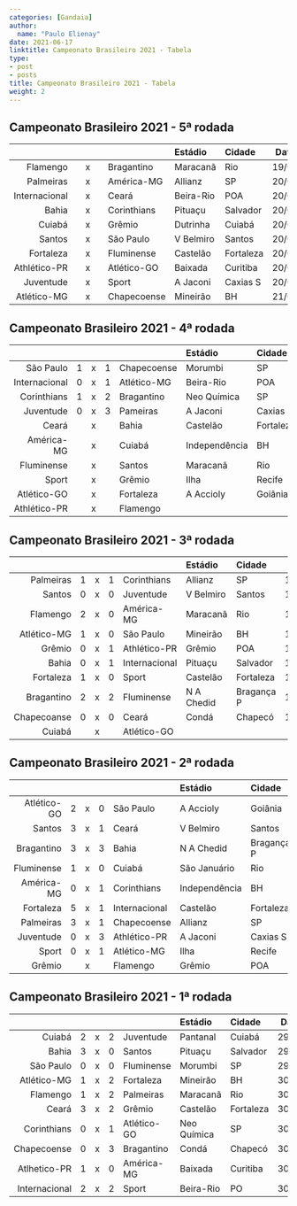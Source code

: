 ```yaml
---
categories: [Gandaia]
author:
  name: "Paulo Elienay"
date: 2021-06-17
linktitle: Campeonato Brasileiro 2021 - Tabela  
type:
- post
- posts
title: Campeonato Brasileiro 2021 - Tabela
weight: 2
---
```

## Campeonato Brasileiro 2021 - 5ª rodada
|               |       |       |       |             | Estádio    | Cidade    | Data  | Horário |
| ---:          | :---: | :---: | :---: | :---        | :---       | :---      | :---: | :---:   |
| Flamengo      |       | x     |       | Bragantino  | Maracanã   | Rio       | 19/06 | 21h00   |
| Palmeiras     |       | x     |       | América-MG  | Allianz    | SP        | 20/06 | 11h00   |
| Internacional |       | x     |       | Ceará       | Beira-Rio  | POA       | 20/06 | 16h00   |
| Bahia         |       | x     |       | Corinthians | Pituaçu    | Salvador  | 20/06 | 16h00   |
| Cuiabá        |       | x     |       | Grêmio      | Dutrinha   | Cuiabá    | 20/06 | 16h00   |
| Santos        |       | x     |       | São Paulo   | V Belmiro  | Santos    | 20/06 | 18h15   |
| Fortaleza     |       | x     |       | Fluminense  | Castelão   | Fortaleza | 20/06 | 18h15   |
| Athlético-PR  |       | x     |       | Atlético-GO | Baixada    | Curitiba  | 20/06 | 18h15   |
| Juventude     |       | x     |       | Sport       | A Jaconi   | Caxias S  | 20/06 | 20h30   |
| Atlético-MG   |       | x     |       | Chapecoense | Mineirão   | BH        | 21/06 | 20h00   |  

## Campeonato Brasileiro 2021 - 4ª rodada
|               |       |       |       |             | Estádio       | Cidade    | Data  | Horário |
| ---:          | :---: | :---: | :---: | :---        | :---          | :---      | :---: | :---:   |
| São Paulo     | 1     | x     | 1     | Chapecoense | Morumbi       | SP        | 16/06 | 19h00   |
| Internacional | 0     | x     | 1     | Atlético-MG | Beira-Rio     | POA       | 16/06 | 19h00   |
| Corinthians   | 1     | x     | 2     | Bragantino  | Neo Química   | SP        | 16/06 | 20h30   |
| Juventude     | 0     | x     | 3     | Pameiras    | A Jaconi      | Caxias S  | 16/06 | 21h00   |
| Ceará         |       | x     |       | Bahia       | Castelão      | Fortaleza | 17/06 | 16h00   |
| América-MG    |       | x     |       | Cuiabá      | Independência | BH        | 17/06 | 16h00   |
| Fluminense    |       | x     |       | Santos      | Maracanã      | Rio       | 17/06 | 19h00   |
| Sport         |       | x     |       | Grêmio      | Ilha          | Recife    | 17/06 | 19h00   |
| Atlético-GO   |       | x     |       | Fortaleza   | A  Accioly    | Goiânia   | 17/06 | 19h00   |
| Athlético-PR  |       | x     |       | Flamengo    |               |           |       |         |

## Campeonato Brasileiro 2021 - 3ª rodada
|             |       |       |      |               | Estádio    | Cidade      | Data  | Horário |
| ---:        | :---: | :---: | :--- | :---          | :---       | :---        | :---: | :---:   |
| Palmeiras   | 1     | x     | 1    | Corinthians   | Allianz    | SP          | 12/06 | 19h00   |
| Santos      | 0     | x     | 0    | Juventude     | V Belmiro  | Santos      | 12/06 | 19h00   |
| Flamengo    | 2     | x     | 0    | América-MG    | Maracanã   | Rio         | 13/06 | 16h00   |
| Atlético-MG | 1     | x     | 0    | São Paulo     | Mineirão   | BH          | 13/06 | 16h00   |
| Grêmio      | 0     | x     | 1    | Athlético-PR  | Grêmio     | POA         | 13/06 | 16h00   |
| Bahia       | 0     | x     | 1    | Internacional | Pituaçu    | Salvador    | 13/06 | 20h30   |
| Fortaleza   | 1     | x     | 0    | Sport         | Castelão   | Fortaleza   | 13/06 | 20h30   |
| Bragantino  | 2     | x     | 2    | Fluminense    | N A Chedid | Bragança P  | 13/06 | 20h30   |
| Chapecoanse | 0     | x     | 0    | Ceará         | Condá      | Chapecó     | 13/06 | 20h30   |
| Cuiabá      |       | x     |      | Atlético-GO   |            |             |       |         |

## Campeonato Brasileiro 2021 - 2ª rodada
|             |       |       |       |               | Estádio       | Cidade     | Data  | Horário |
| ---:        | :---: | :---: | :---: | :---          | :---          | :---       | :---: | :---:   |
| Atlético-GO | 2     | x     | 0     | São Paulo     | A Accioly     | Goiânia    | 05/06 | 19h00   |
| Santos      | 3     | x     | 1     | Ceará         | V Belmiro     | Santos     | 05/06 | 21h00   |
| Bragantino  | 3     | x     | 3     | Bahia         | N A Chedid    | Bragança P | 05/06 | 21h00   |  
| Fluminense  | 1     | x     | 0     | Cuiabá        | São Januário  | Rio        | 06/06 | 11h00   |
| América-MG  | 0     | x     | 1     | Corinthians   | Independência | BH         | 06/06 | 16h00   |
| Fortaleza   | 5     | x     | 1     | Internacional | Castelão      | Fortaleza  | 06/06 | 16h00   |
| Palmeiras   | 3     | x     | 1     | Chapecoense   | Allianz       | SP         | 06/06 | 18h15   |
| Juventude   | 0     | x     | 3     | Athlético-PR  | A Jaconi      | Caxias S   | 06/06 | 18h15   |
| Sport       | 0     | x     | 1     | Atlético-MG   | Ilha          | Recife     | 06/06 | 20h30   |
| Grêmio      |       | x     |       | Flamengo      | Grêmio        | POA        |       |         |  
  
## Campeonato Brasileiro 2021 - 1ª rodada
|               |       |      |       |               | Estádio     | Cidade    | Data  | Horário |
| ---:          | :---: |:---: | :---: | :---          | :---        | :---      | :---: | :---:   |
| Cuiabá        | 2     | x    | 2     | Juventude     | Pantanal    | Cuiabá    | 29/05 | 19h00   |
| Bahia         | 3     | x    | 0     | Santos        | Pituaçu     | Salvador  | 29/05 | 19h00   |
| São Paulo     | 0     | x    | 0     | Fluminense    | Morumbi     | SP        | 29/05 | 21h00   |
| Atlético-MG   | 1     | x    | 2     | Fortaleza     | Mineirão    | BH        | 30/05 | 11h00   |
| Flamengo      | 1     | x    | 2     | Palmeiras     | Maracanã    | Rio       | 30/05 | 16h00   |
| Ceará         | 3     | x    | 2     | Grêmio        | Castelão    | Fortaleza | 30/05 | 16h00   |
| Corinthians   | 0     | x    | 1     | Atlético-GO   | Neo Química | SP        | 30/05 | 18h15   |
| Chapecoense   | 0     | x    | 3     | Bragantino    | Condá       | Chapecó   | 30/05 | 18h15   |
| Atlhetico-PR  | 1     | x    | 0     | América-MG    | Baixada     | Curitiba  | 30/05 | 18h15   |
| Internacional | 2     | x    | 2     | Sport         | Beira-Rio   | PO        | 30/05 | 20h30   |


